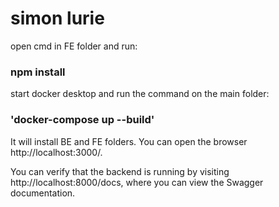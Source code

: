 # simon lurie

open cmd in FE folder
and run:
### npm install

start docker desktop
and run the command on the main folder:
### 'docker-compose up --build'

It will install BE and FE folders.
You can open the browser http://localhost:3000/.

You can verify that the backend is running by visiting http://localhost:8000/docs, 
where you can view the Swagger documentation.